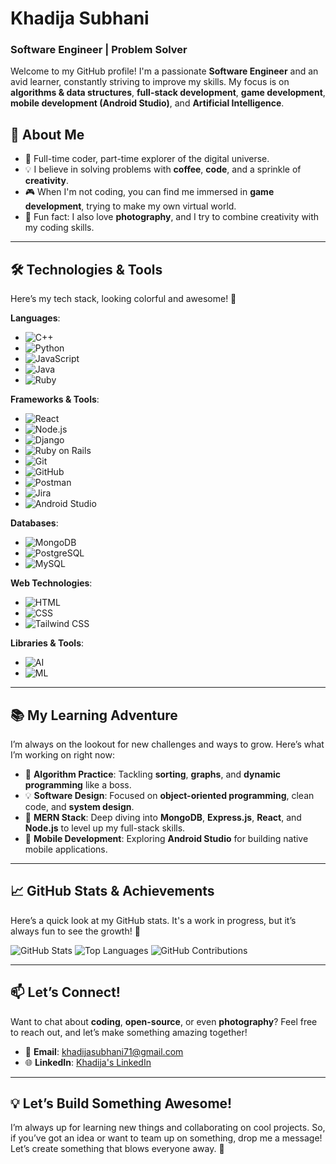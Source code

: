 # **Khadija Subhani**

### **Software Engineer | Problem Solver**

Welcome to my GitHub profile! I'm a passionate **Software Engineer** and an avid learner, constantly striving to improve my skills. My focus is on **algorithms & data structures**, **full-stack development**, **game development**, **mobile development (Android Studio)**, and **Artificial Intelligence**.

## 🚀 About Me

- 🌟 Full-time coder, part-time explorer of the digital universe.
- 💡 I believe in solving problems with **coffee**, **code**, and a sprinkle of **creativity**.
- 🎮 When I'm not coding, you can find me immersed in **game development**, trying to make my own virtual world.
- 📸 Fun fact: I also love **photography**, and I try to combine creativity with my coding skills.

---

## 🛠️ Technologies & Tools

Here’s my tech stack, looking colorful and awesome! 🎨

**Languages**:
- ![C++](https://img.shields.io/badge/C++-00599C?style=for-the-badge&logo=cplusplus&logoColor=white)
- ![Python](https://img.shields.io/badge/Python-3776AB?style=for-the-badge&logo=python&logoColor=white)
- ![JavaScript](https://img.shields.io/badge/JavaScript-F7DF1E?style=for-the-badge&logo=javascript&logoColor=black)
- ![Java](https://img.shields.io/badge/Java-007396?style=for-the-badge&logo=java&logoColor=white)
- ![Ruby](https://img.shields.io/badge/Ruby-CC342D?style=for-the-badge&logo=ruby&logoColor=white)

**Frameworks & Tools**:
- ![React](https://img.shields.io/badge/React-61DAFB?style=for-the-badge&logo=react&logoColor=black)
- ![Node.js](https://img.shields.io/badge/Node.js-339933?style=for-the-badge&logo=node.js&logoColor=white)
- ![Django](https://img.shields.io/badge/Django-092E20?style=for-the-badge&logo=django&logoColor=white)
- ![Ruby on Rails](https://img.shields.io/badge/Ruby_on_Rails-CC0000?style=for-the-badge&logo=ruby-on-rails&logoColor=white)
- ![Git](https://img.shields.io/badge/Git-F05032?style=for-the-badge&logo=git&logoColor=white)
- ![GitHub](https://img.shields.io/badge/GitHub-181717?style=for-the-badge&logo=github&logoColor=white)
- ![Postman](https://img.shields.io/badge/Postman-FF6C37?style=for-the-badge&logo=postman&logoColor=white)
- ![Jira](https://img.shields.io/badge/Jira-0052CC?style=for-the-badge&logo=jira&logoColor=white)
- ![Android Studio](https://img.shields.io/badge/Android%20Studio-3DDC84?style=for-the-badge&logo=android-studio&logoColor=white)

**Databases**:
- ![MongoDB](https://img.shields.io/badge/MongoDB-47A248?style=for-the-badge&logo=mongodb&logoColor=white)
- ![PostgreSQL](https://img.shields.io/badge/PostgreSQL-336791?style=for-the-badge&logo=postgresql&logoColor=white)
- ![MySQL](https://img.shields.io/badge/MySQL-4479A1?style=for-the-badge&logo=mysql&logoColor=white)

**Web Technologies**:
- ![HTML](https://img.shields.io/badge/HTML-E34F26?style=for-the-badge&logo=html5&logoColor=white)
- ![CSS](https://img.shields.io/badge/CSS-1572B6?style=for-the-badge&logo=css3&logoColor=white)
- ![Tailwind CSS](https://img.shields.io/badge/Tailwind%20CSS-06B6D4?style=for-the-badge&logo=tailwindcss&logoColor=white)

**Libraries & Tools**:
- ![AI](https://img.shields.io/badge/AI-FF6F61?style=for-the-badge&logo=tensorflow&logoColor=white)
- ![ML](https://img.shields.io/badge/ML-FFB7C5?style=for-the-badge&logo=ml&logoColor=white)

---

## 📚 My Learning Adventure

I’m always on the lookout for new challenges and ways to grow. Here’s what I’m working on right now:

- 📝 **Algorithm Practice**: Tackling **sorting**, **graphs**, and **dynamic programming** like a boss.
- 💡 **Software Design**: Focused on **object-oriented programming**, clean code, and **system design**.
- 🚀 **MERN Stack**: Deep diving into **MongoDB**, **Express.js**, **React**, and **Node.js** to level up my full-stack skills.
- 📱 **Mobile Development**: Exploring **Android Studio** for building native mobile applications.

---

## 📈 GitHub Stats & Achievements

Here’s a quick look at my GitHub stats. It's a work in progress, but it’s always fun to see the growth! 🚀

![GitHub Stats](https://github-readme-stats.vercel.app/api?username=your-username&show_icons=true&hide_title=true&count_private=true&theme=radical)
![Top Languages](https://github-readme-stats.vercel.app/api/top-langs/?username=your-username&layout=compact&count_private=true&theme=radical)
![GitHub Contributions](https://github-readme-streak-stats.herokuapp.com/?user=your-username&theme=radical)

---

## 📫 Let’s Connect!

Want to chat about **coding**, **open-source**, or even **photography**? Feel free to reach out, and let’s make something amazing together!

- 📧 **Email**: khadijasubhani71@gmail.com
- 🌐 **LinkedIn**: [Khadija's LinkedIn](https://www.linkedin.com/in/your-linkedin/)

---

## 💡 Let’s Build Something Awesome!

I’m always up for learning new things and collaborating on cool projects. So, if you’ve got an idea or want to team up on something, drop me a message! Let’s create something that blows everyone away. 🚀
